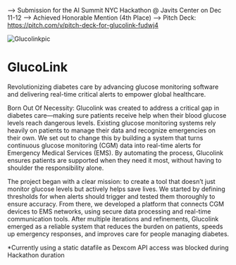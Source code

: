 
--> Submission for the AI Summit NYC Hackathon @ Javits Center on Dec 11-12
--> Achieved Honorable Mention (4th Place)
--> Pitch Deck: https://pitch.com/v/pitch-deck-for-glucolink-fudwj4


![Glucolinkpic](https://github.com/user-attachments/assets/74837e04-30a2-4378-805b-f1675031aa21)



# GlucoLink
Revolutionizing diabetes care by advancing glucose monitoring software and delivering real-time critical alerts to empower global healthcare.

Born Out Of Necessity:
Glucolink was created to address a critical gap in diabetes care—making sure patients receive help when their blood glucose levels reach dangerous levels. Existing glucose monitoring systems rely heavily on patients to manage their data and recognize emergencies on their own. We set out to change this by building a system that turns continuous glucose monitoring (CGM) data into real-time alerts for Emergency Medical Services (EMS). By automating the process, Glucolink ensures patients are supported when they need it most, without having to shoulder the responsibility alone.

The project began with a clear mission: to create a tool that doesn’t just monitor glucose levels but actively helps save lives. We started by defining thresholds for when alerts should trigger and tested them thoroughly to ensure accuracy. From there, we developed a platform that connects CGM devices to EMS networks, using secure data processing and real-time communication tools. After multiple iterations and refinements, Glucolink emerged as a reliable system that reduces the burden on patients, speeds up emergency responses, and improves care for people managing diabetes.

*Currently using a static datafile as Dexcom API access was blocked during Hackathon duration


